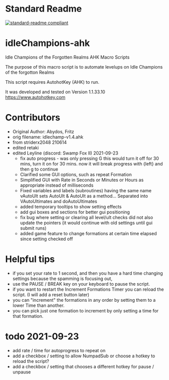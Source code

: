 # Standard Readme
[![standard-readme compliant](https://img.shields.io/badge/readme%20style-standard-brightgreen.svg?style=flat-square)](https://github.com/RichardLitt/standard-readme)

# idleChampions-ahk
Idle Champions of the Forgotten Realms AHK Macro Scripts

 The purpose of this macro script is to automate levelups on Idle Champions of the forgotton Realms
 
 This script requires AutohotKey (AHK) to run.
 
 It was developed and tested on Version 1.1.33.10 https://www.autohotkey.com


# Contributors
- Original Author: Abydos, Fritz
- orig filename: idlechamp-v1.4.ahk
- from striderx2048 210614
- edited retaki
- edited Leyline (discord: Swamp Fox II) 2021-09-23
   - fix auto progress - was only pressing G this would turn it off for 30 mins, turn it on for 30 mins.  now it will break progress with {left} and then g to continue
   - Clarified some GUI options, such as repeat Formation
   - Simplified GUI with Rate in Seconds or Minutes or Hours as appropriate instead of milliseconds
   - Fixed variables and labels (subroutines) having the same name vAutoUlt sets AutoUlt & AutoUlt as a method...  Separated into VAutoUltimates and doAutoUltimates
   - added temporary tooltips to show setting effects
   - add gui boxes and sections for better gui positioning
   - fix bug where setting or clearing all level/ult checks did not also update the pointers (it would continue with old settings until gui submit runs)
   - added game feature to change formations at certain time elapsed since setting checked off

# Helpful tips

- if you set your rate to 1 second, and then you have a hard time changing settings because the spamming is focusing out,
- use the PAUSE / BREAK key on your keyboard to pause the script.
- if you want to restart the Increment Formations Timer you can reload the script.  (I will add a reset button later)
- you can "increment" the formations in any order by setting them to a lower Time than another.
- you can pick just one formation to increment by only setting a time for that formation.

# todo 2021-09-23

- add rate / time for autoprogress to repeat on
- add a checkbox / setting to allow NumpadSub or choose a hotkey to reload the script?
- add a checkbox / setting that chooses a different hotkey for pause / unpause
